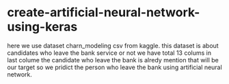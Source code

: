 # create-artificial-neural-network-using-keras
here we use dataset charn_modeling csv from kaggle. this dataset is about candidates who leave the bank service or not we have total 13 colums in last colume the candidate who leave the bank is alredy mention that will be our target so we pridict the person who leave the bank using artificial neural network.
